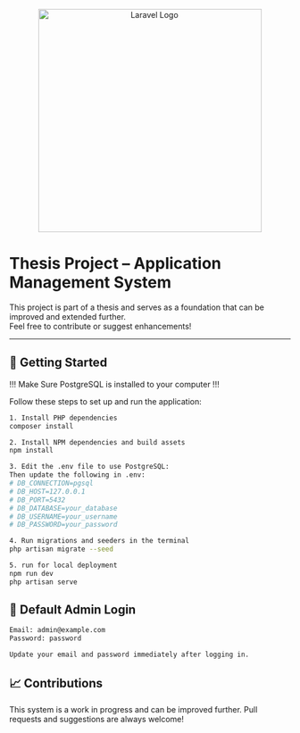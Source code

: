 <p align="center">
  <a href="https://laravel.com" target="_blank">
    <img src="https://raw.githubusercontent.com/laravel/art/master/logo-lockup/5%20SVG/2%20CMYK/1%20Full%20Color/laravel-logolockup-cmyk-red.svg" width="400" alt="Laravel Logo">
  </a>
</p>

# Thesis Project – Application Management System

This project is part of a thesis and serves as a foundation that can be improved and extended further.  
Feel free to contribute or suggest enhancements!

---

## 🚀 Getting Started

!!! Make Sure PostgreSQL is installed to your computer !!!

Follow these steps to set up and run the application:

```bash
1. Install PHP dependencies
composer install

2. Install NPM dependencies and build assets
npm install

3. Edit the .env file to use PostgreSQL:
Then update the following in .env:
# DB_CONNECTION=pgsql
# DB_HOST=127.0.0.1
# DB_PORT=5432
# DB_DATABASE=your_database
# DB_USERNAME=your_username
# DB_PASSWORD=your_password

4. Run migrations and seeders in the terminal
php artisan migrate --seed

5. run for local deployment
npm run dev
php artisan serve
```

## 📝 Default Admin Login

```bash
Email: admin@example.com
Password: password

Update your email and password immediately after logging in.
```

## 📈 Contributions

This system is a work in progress and can be improved further.
Pull requests and suggestions are always welcome!


